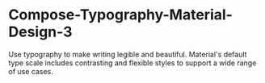 # Compose-Typography-Material-Design-3
Use typography to make writing legible and beautiful. Material's default type scale includes contrasting and flexible styles to support a wide range of use cases.
